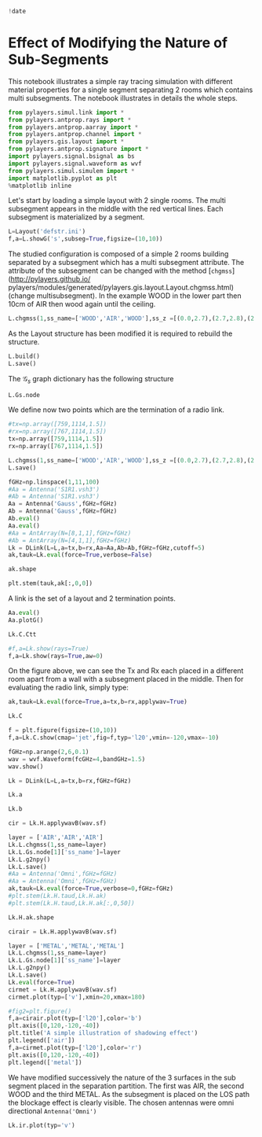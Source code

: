 ```python
!date
```

# Effect of Modifying the Nature of Sub-Segments

This notebook illustrates a simple ray tracing simulation with different
material properties for a single segment separating 2 rooms which contains multi
subsegments. The notebook illustrates in details the whole steps.

```python
from pylayers.simul.link import *
from pylayers.antprop.rays import *
from pylayers.antprop.aarray import *
from pylayers.antprop.channel import *
from pylayers.gis.layout import *
from pylayers.antprop.signature import *
import pylayers.signal.bsignal as bs
import pylayers.signal.waveform as wvf
from pylayers.simul.simulem import *
import matplotlib.pyplot as plt
%matplotlib inline
```

Let's start by loading a simple layout with 2 single rooms. The multi subsegment
appears in the middle with the red vertical lines. Each subsegment is
materialized by a  segment.

```python
L=Layout('defstr.ini')
f,a=L.showG('s',subseg=True,figsize=(10,10))
```

The studied configuration is composed of a simple 2 rooms building separated by
a subsegment which has a multi subsegment attribute. The attribute of the
subsegment can be changed  with the method [`chgmss`](http://pylayers.github.io/
pylayers/modules/generated/pylayers.gis.layout.Layout.chgmss.html) (change
multisubsegment). In the example WOOD in the lower part then 10cm of AIR then
wood again until the ceiling.

```python
L.chgmss(1,ss_name=['WOOD','AIR','WOOD'],ss_z =[(0.0,2.7),(2.7,2.8),(2.8,3)],ss_offset=[0,0,0])
```

As the Layout structure has been modified it is required to rebuild the
structure.

```python
L.build()
L.save()
```

The $\mathcal{G}_s$ graph dictionary has the following structure

```python
L.Gs.node
```

We define now two points which are the termination of a radio link.

```python
#tx=np.array([759,1114,1.5])
#rx=np.array([767,1114,1.5])
tx=np.array([759,1114,1.5])
rx=np.array([767,1114,1.5])
```

```python
L.chgmss(1,ss_name=['WOOD','AIR','WOOD'],ss_z =[(0.0,2.7),(2.7,2.8),(2.8,3)],ss_offset=[0,0,0])
L.save()
```

```python
fGHz=np.linspace(1,11,100)
#Aa = Antenna('S1R1.vsh3')
#Ab = Antenna('S1R1.vsh3')
Aa = Antenna('Gauss',fGHz=fGHz)
Ab = Antenna('Gauss',fGHz=fGHz)
Ab.eval()
Aa.eval()
#Aa = AntArray(N=[8,1,1],fGHz=fGHz)
#Ab = AntArray(N=[4,1,1],fGHz=fGHz)
Lk = DLink(L=L,a=tx,b=rx,Aa=Aa,Ab=Ab,fGHz=fGHz,cutoff=5)
ak,tauk=Lk.eval(force=True,verbose=False)
```

```python
ak.shape
```

```python
plt.stem(tauk,ak[:,0,0])
```

A link is the set of a layout and 2 termination points.

```python
Aa.eval()
Aa.plotG()
```

```python
Lk.C.Ctt
```

```python
#f,a=Lk.show(rays=True)
f,a=Lk.show(rays=True,aw=0)
```

On the figure above, we can see the Tx and Rx each placed in a different room
apart from a wall with a subsegment placed in the middle.
Then for evaluating the radio link, simply type:

```python
ak,tauk=Lk.eval(force=True,a=tx,b=rx,applywav=True)
```

```python
Lk.C
```

```python
f = plt.figure(figsize=(10,10))
f,a=Lk.C.show(cmap='jet',fig=f,typ='l20',vmin=-120,vmax=-10)
```

```python
fGHz=np.arange(2,6,0.1)
wav = wvf.Waveform(fcGHz=4,bandGHz=1.5)
wav.show()
```

```python
Lk = DLink(L=L,a=tx,b=rx,fGHz=fGHz)
```

```python
Lk.a
```

```python
Lk.b
```

```python
cir = Lk.H.applywavB(wav.sf)
```

```python
layer = ['AIR','AIR','AIR']
Lk.L.chgmss(1,ss_name=layer)
Lk.L.Gs.node[1]['ss_name']=layer
Lk.L.g2npy()
Lk.L.save()
#Aa = Antenna('Omni',fGHz=fGHz)
#Aa = Antenna('Omni',fGHz=fGHz)
ak,tauk=Lk.eval(force=True,verbose=0,fGHz=fGHz)
#plt.stem(Lk.H.taud,Lk.H.ak)
#plt.stem(Lk.H.taud,Lk.H.ak[:,0,50])
```

```python
Lk.H.ak.shape
```

```python
cirair = Lk.H.applywavB(wav.sf)
```

```python
layer = ['METAL','METAL','METAL']
Lk.L.chgmss(1,ss_name=layer)
Lk.L.Gs.node[1]['ss_name']=layer
Lk.L.g2npy()
Lk.L.save()
Lk.eval(force=True)
cirmet = Lk.H.applywavB(wav.sf)
cirmet.plot(typ=['v'],xmin=20,xmax=180)
```

```python
#fig2=plt.figure()
f,a=cirair.plot(typ=['l20'],color='b')
plt.axis([0,120,-120,-40])
plt.title('A simple illustration of shadowing effect')
plt.legend(['air'])
f,a=cirmet.plot(typ=['l20'],color='r')
plt.axis([0,120,-120,-40])
plt.legend(['metal'])
```

We have modified successively the nature of the 3 surfaces in the sub segment
placed in the separation partition. The first was AIR, the second WOOD and the
third METAL. As the subsegment is placed on the LOS path the blockage effect is
clearly visible.
The chosen antennas were omni directional `Antenna('Omni')`

```python
Lk.ir.plot(typ='v')
```
